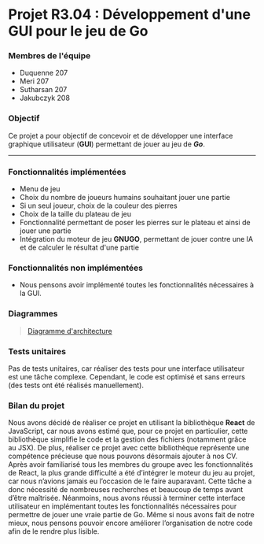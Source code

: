 # Projet R3.04 : Développement d'une GUI pour le jeu de Go

### Membres de l'équipe
- Duquenne 207
- Meri 207
- Sutharsan 207
- Jakubczyk 208
  
### Objectif
Ce projet a pour objectif de concevoir et de développer une interface graphique utilisateur (**GUI**) permettant de jouer au jeu de ***Go***.

--- 
### Fonctionnalités implémentées
- Menu de jeu
- Choix du nombre de joueurs humains souhaitant jouer une partie
- Si un seul joueur, choix de la couleur des pierres
- Choix de la taille du plateau de jeu
- Fonctionnalité permettant de poser les pierres sur le plateau et ainsi de jouer une partie
- Intégration du moteur de jeu **GNUGO**, permettant de jouer contre une IA et de calculer le résultat d'une partie
  
### Fonctionnalités non implémentées
- Nous pensons avoir implémenté toutes les fonctionnalités nécessaires à la GUI.

### Diagrammes

>  [Diagramme d'architecture](./docs/diagramme_architecture.pdf)

### Tests unitaires
Pas de tests unitaires, car réaliser des tests pour une interface utilisateur est une tâche complexe. Cependant, le code est optimisé et sans erreurs (des tests ont été réalisés manuellement).
  
### Bilan du projet
Nous avons décidé de réaliser ce projet en utilisant la bibliothèque **React** de JavaScript, car nous avons estimé que, pour ce projet en particulier, cette bibliothèque simplifie le code et la gestion des fichiers (notamment grâce au JSX). De plus, réaliser ce projet avec cette bibliothèque représente une compétence précieuse que nous pouvons désormais ajouter à nos CV. Après avoir familiarisé tous les membres du groupe avec les fonctionnalités de React, la plus grande difficulté a été d’intégrer le moteur du jeu au projet, car nous n’avions jamais eu l’occasion de le faire auparavant. Cette tâche a donc nécessité de nombreuses recherches et beaucoup de temps avant d’être maîtrisée.
Néanmoins, nous avons réussi à terminer cette interface utilisateur en implémentant toutes les fonctionnalités nécessaires pour permettre de jouer une vraie partie de Go. Même si nous avons fait de notre mieux, nous pensons pouvoir encore améliorer l’organisation de notre code afin de le rendre plus lisible.
